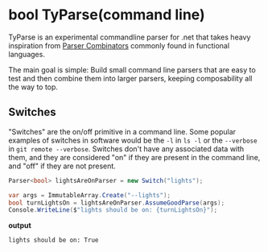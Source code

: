# bool TyParse(command line)

TyParse is an experimental commandline parser for .net that takes heavy inspiration from
[Parser Combinators](http://www.cs.nott.ac.uk/~pszgmh/monparsing.pdf) commonly found in functional languages.

The main goal is simple: Build small command line parsers that are easy to test and then combine them into
larger parsers, keeping composability all the way to top.

## Switches

"Switches" are the on/off primitive in a command line.  Some popular examples of switches in software
would be the `-l` in `ls -l` or the `--verbose` in `git remote --verbose`.  Switches don't have any associated
data with them, and they are considered "on" if they are present in the command line, and "off" if they
are not present.

```csharp
Parser<bool> lightsAreOnParser = new Switch("lights");

var args = ImmutableArray.Create("--lights");
bool turnLightsOn = lightsAreOnParser.AssumeGoodParse(args);
Console.WriteLine($"lights should be on: {turnLightsOn}");
```
**output**
```
lights should be on: True
```

